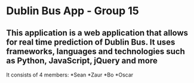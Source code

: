 # Dublin Bus App - Group 15
## This application is a web application that allows for real time prediction of Dublin Bus. It uses frameworks, languages and technologies such as Python, JavaScript, jQuery and more
It consists of 4 members:
*Sean
*Zaur
*Bo
*Oscar
